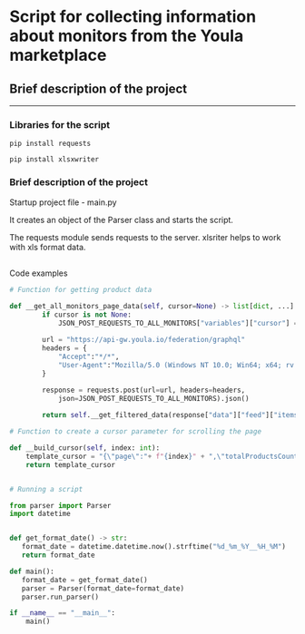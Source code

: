 # Script for collecting information about monitors from the Youla marketplace

## Brief description of the project
---
### Libraries for the script

```
pip install requests

pip install xlsxwriter
```

### Brief description of the project

Startup project file - main.py

It creates an object of the Parser class and starts the script.

The requests module sends requests to the server.
xlsriter helps to work with xls format data. 

##

Code examples

```py
# Function for getting product data

def __get_all_monitors_page_data(self, cursor=None) -> list[dict, ...]:
        if cursor is not None:
            JSON_POST_REQUESTS_TO_ALL_MONITORS["variables"]["cursor"] = cursor
        
        url = "https://api-gw.youla.io/federation/graphql"
        headers = {
            "Accept":"*/*",
            "User-Agent":"Mozilla/5.0 (Windows NT 10.0; Win64; x64; rv:101.0) Gecko/20100101 Firefox/101.0"
        }

        response = requests.post(url=url, headers=headers,
            json=JSON_POST_REQUESTS_TO_ALL_MONITORS).json()
        
        return self.__get_filtered_data(response["data"]["feed"]["items"][1:-1])
```

```py
# Function to create a cursor parameter for scrolling the page

def __build_cursor(self, index: int):
    template_cursor = "{\"page\":"+ f"{index}" + ",\"totalProductsCount\":" + f"{index * 30 + 30}" +",\"dateUpdatedTo\":1655622904}"
    return template_cursor
```

```py

# Running a script

from parser import Parser
import datetime


def get_format_date() -> str:
   format_date = datetime.datetime.now().strftime("%d_%m_%Y__%H_%M")
   return format_date

def main():
   format_date = get_format_date()
   parser = Parser(format_date=format_date)
   parser.run_parser()

if __name__ == "__main__":
    main()
```